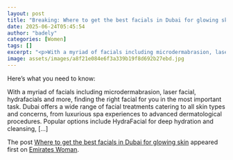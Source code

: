 ```yaml
---
layout: post
title: "Breaking: Where to get the best facials in Dubai for glowing skin"
date: 2025-06-24T05:45:54
author: "badely"
categories: [Women]
tags: []
excerpt: "<p>With a myriad of facials including microdermabrasion, laser facial, hydrafacials and more, finding the right facial for you in the most important t"
image: assets/images/a8f21e084e6f3a339b19f8d692b27ebd.jpg
---
```


Here’s what you need to know: <p>With a myriad of facials including microdermabrasion, laser facial, hydrafacials and more, finding the right facial for you in the most important task. Dubai offers a wide range of facial treatments catering to all skin types and concerns, from luxurious spa experiences to advanced dermatological procedures. Popular options include HydraFacial for deep hydration and cleansing, [&#8230;]</p>
<p>The post <a href="https://emirateswoman.com/where-to-get-the-best-facials-in-dubai-for-glowing-skin/" rel="nofollow">Where to get the best facials in Dubai for glowing skin</a> appeared first on <a href="https://emirateswoman.com" rel="nofollow">Emirates Woman</a>.</p>

